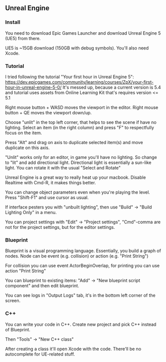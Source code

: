 ## Unreal Engine

### Install
You need to download Epic Games Launcher and download Unreal Engine 5 (UE5) from there.


UE5 is ~15GB download (150GB with debug symbols). You'll also need Xcode.


### Tutorial
I tried following the tutorial "Your first hour in Unreal Engine 5": https://dev.epicgames.com/community/learning/courses/ZpX/your-first-hour-in-unreal-engine-5-0/
It's messed up, because a current version is 5.4 and tutorial uses assets from Online Learning Kit that's 
requires version <= 5.1

Right mouse button + WASD moves the viewport in the editor. 
Right mouse button + QE moves the viewport down/up.

Choose "unlit" in the top left corner, that helps to see the scene if have no lighting.
Select an item (in the right column) and press "F" to respectfully focus on the item.

Press "Alt" and drag on axis to duplicate selected item(s) and move duplicate on this axis.

"Unlit" works only for an editor, in game you'll have no lighting. 
So change to "lit" and add directional light.
Directional light is essentially a sun-like light.
You can rotate it with the usual "Select and Rotate"

Unreal Engine is a great way to really heat up your macbook. 
Disable Realtime with Cmd-R, it makes things better.

You can change object parameters even when you're playing the level. Press "Shift-F1" and use cursor as usual.

If interface pesters you with "unbuilt lighting", then use "Build" -> "Build Lighting Only" in a menu.

You can project settings with "Edit" -> "Project settings", "Cmd"-comma are not for the project settings, but
for the editor settings.


### Blueprint
Blueprint is a visual programming language. 
Essentially, you build a graph of nodes. Node can be event (e.g. collision) or action (e.g. "Print String")

For collision you can use event ActorBeginOverlap, for printing you can use action "Print String" 

You can blueprint to existing items: "Add" -> "New blueprint script component" and then edit blueprint.

You can see logs in "Output Logs" tab, it's in the bottom left corner of the screen.

### C++

You can write your code in C++.
Create new project and pick C++ instead of Blueprint.

Then "Tools" -> "New C++ class" 

After creating a class it'll open Xcode with the code. There'll be no autocomplete for UE-related stuff.


